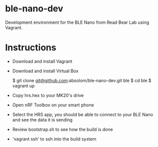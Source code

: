 # ble-nano-dev
Development environment for the BLE Nano from Read Bear Lab using Vagrant.

# Instructions
- Download and install Vagrant
- Download and install Virtual Box

    $ git clone git@github.com:absolom/ble-nano-dev.git ble
    $ cd ble
    $ vagrant up

- Copy hrs.hex to your MK20's drive
- Open nRF Toolbox on your smart phone
- Select the HRS app, you should be able to connect to your
  BLE Nano and see the data it is sending

- Review bootstrap.sh to see how the build is done
- 'vagrant ssh' to ssh into the build system

